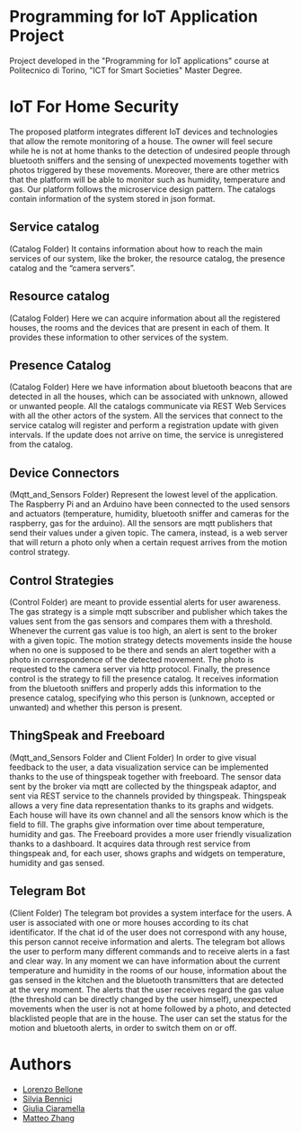 # Programming for IoT Application Project
Project developed in the "Programming for IoT applications" course at Politecnico di Torino, "ICT for Smart Societies" Master Degree.
# IoT For Home Security
The proposed platform integrates different IoT devices and technologies that allow the remote monitoring of a house. The owner will feel secure while he is not at home thanks to the detection of undesired people through bluetooth sniffers and the sensing of unexpected movements together with photos triggered by these movements.
Moreover, there are other metrics that the platform will be able to monitor such as humidity, temperature and gas.
Our platform follows the microservice design pattern. 
The catalogs contain information of the system stored in json format.
## Service catalog 
(Catalog Folder)
It contains information about how to reach the main services of our system, like the broker, the resource catalog, the presence catalog and the “camera servers”.
## Resource catalog 
(Catalog Folder)
Here we can acquire information about all the registered houses, the rooms and the devices that are present in each of them. It provides these information to other services of the system.
## Presence Catalog 
(Catalog Folder)
Here we have information about bluetooth beacons that are detected in all the houses, which can be associated with unknown, allowed or unwanted people.
All the catalogs communicate via REST Web Services with all the other actors of the system. All the services that connect to the service catalog will register and perform a registration update with given intervals. If the update does not arrive on time, the service is unregistered from the catalog.
## Device Connectors
(Mqtt_and_Sensors Folder)
Represent the lowest level of the application. The Raspberry Pi and an Arduino have been connected to the used sensors and actuators (temperature, humidity, bluetooth sniffer and cameras for the raspberry, gas for the arduino). All the sensors are mqtt publishers that send their values under a given topic. The camera, instead, is a web server that will return a photo only when a certain request arrives from the motion control strategy.
## Control Strategies
(Control Folder)
are meant to provide essential alerts for user awareness. The gas strategy is a simple mqtt subscriber and publisher which takes the values sent from the gas sensors and compares them with a threshold. Whenever the current gas value is too high, an alert is sent to the broker with a given topic. 
The motion strategy detects movements inside the house when no one is supposed to be there and sends an alert together with a photo in correspondence of the detected movement. The photo is requested to the camera server via http protocol. Finally, the presence control is the strategy to fill the presence catalog. It receives information from the bluetooth sniffers and properly adds this information to the presence catalog, specifying who this person is (unknown, accepted or unwanted) and whether this person is present.
## ThingSpeak and Freeboard 
(Mqtt_and_Sensors Folder and Client Folder)
In order to give visual feedback to the user, a data visualization service can be implemented thanks to the use of thingspeak together with freeboard. The sensor data sent by the broker via mqtt are collected by the thingspeak adaptor, and sent via REST service to the channels provided by thingspeak. Thingspeak allows a very fine data representation thanks to its graphs and widgets. Each house will have its own channel and all the sensors know which is the field to fill. The graphs give information over time about temperature, humidity and gas.  The Freeboard provides a more user friendly visualization thanks to a dashboard. It acquires data through rest service from thingspeak and, for each user, shows graphs and widgets on temperature, humidity and gas sensed. 
## Telegram Bot 
(Client Folder)
The telegram bot provides a system interface for the users. A user is associated with one or more houses according to its chat identificator. If the chat id of the user does not correspond with any house, this person cannot receive information and alerts. The telegram bot allows the user to perform many different commands and to receive alerts in a fast and clear way. In any moment we can have information about the current temperature and humidity in the rooms of our house, information about the gas sensed in the kitchen and the bluetooth transmitters that are detected at the very moment. The alerts that the user receives regard the gas value (the threshold can be directly changed by the user himself), unexpected movements when the user is not at home followed by a photo, and detected blacklisted people that are in the house.
The user can set the status for the motion and bluetooth alerts, in order to switch them on or off.
# Authors
- [Lorenzo Bellone](https://github.com/LorenzoBellone)
- [Silvia Bennici](https://github.com/SilviaPboli)
- [Giulia Ciaramella](https://github.com/GiuliaCiaramella)
- [Matteo Zhang](https://github.com/MatteoZhang)
